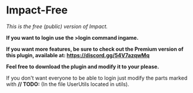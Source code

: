 # Impact-Free
_This is the free (public) version of Impact._

**If you want to login use the >login command ingame.**

**If you want more features, be sure to check out the Premium version of this plugin, available at: https://discord.gg/54V7azqwMq**

**Feel free to download the plugin and modify it to your please.**

If you don't want everyone to be able to login just modify the parts marked with **// TODO:** (In the file UserUtils located in utils).
